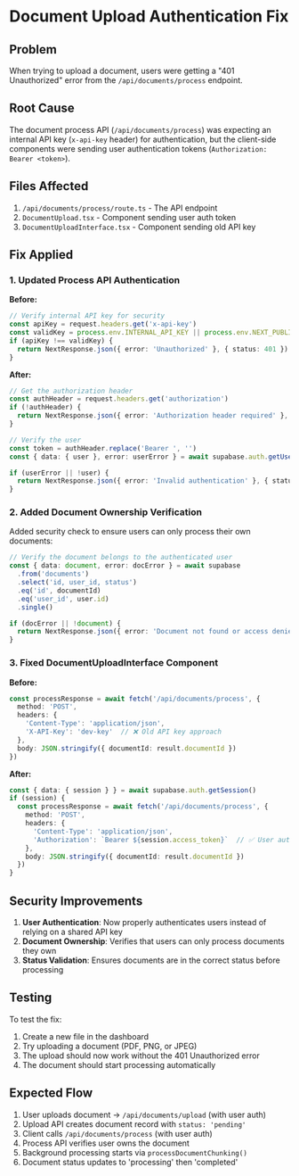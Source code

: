 # Document Upload Authentication Fix

## Problem
When trying to upload a document, users were getting a "401 Unauthorized" error from the `/api/documents/process` endpoint.

## Root Cause
The document process API (`/api/documents/process`) was expecting an internal API key (`x-api-key` header) for authentication, but the client-side components were sending user authentication tokens (`Authorization: Bearer <token>`).

## Files Affected
1. `/api/documents/process/route.ts` - The API endpoint
2. `DocumentUpload.tsx` - Component sending user auth token
3. `DocumentUploadInterface.tsx` - Component sending old API key

## Fix Applied

### 1. Updated Process API Authentication
**Before:**
```typescript
// Verify internal API key for security
const apiKey = request.headers.get('x-api-key')
const validKey = process.env.INTERNAL_API_KEY || process.env.NEXT_PUBLIC_INTERNAL_API_KEY || 'dev-key'
if (apiKey !== validKey) {
  return NextResponse.json({ error: 'Unauthorized' }, { status: 401 })
}
```

**After:**
```typescript
// Get the authorization header
const authHeader = request.headers.get('authorization')
if (!authHeader) {
  return NextResponse.json({ error: 'Authorization header required' }, { status: 401 })
}

// Verify the user
const token = authHeader.replace('Bearer ', '')
const { data: { user }, error: userError } = await supabase.auth.getUser(token)

if (userError || !user) {
  return NextResponse.json({ error: 'Invalid authentication' }, { status: 401 })
}
```

### 2. Added Document Ownership Verification
Added security check to ensure users can only process their own documents:

```typescript
// Verify the document belongs to the authenticated user
const { data: document, error: docError } = await supabase
  .from('documents')
  .select('id, user_id, status')
  .eq('id', documentId)
  .eq('user_id', user.id)
  .single()

if (docError || !document) {
  return NextResponse.json({ error: 'Document not found or access denied' }, { status: 404 })
}
```

### 3. Fixed DocumentUploadInterface Component
**Before:**
```typescript
const processResponse = await fetch('/api/documents/process', {
  method: 'POST',
  headers: {
    'Content-Type': 'application/json',
    'X-API-Key': 'dev-key'  // ❌ Old API key approach
  },
  body: JSON.stringify({ documentId: result.documentId })
})
```

**After:**
```typescript
const { data: { session } } = await supabase.auth.getSession()
if (session) {
  const processResponse = await fetch('/api/documents/process', {
    method: 'POST',
    headers: {
      'Content-Type': 'application/json',
      'Authorization': `Bearer ${session.access_token}`  // ✅ User authentication
    },
    body: JSON.stringify({ documentId: result.documentId })
  })
}
```

## Security Improvements
1. **User Authentication**: Now properly authenticates users instead of relying on a shared API key
2. **Document Ownership**: Verifies that users can only process documents they own
3. **Status Validation**: Ensures documents are in the correct status before processing

## Testing
To test the fix:
1. Create a new file in the dashboard
2. Try uploading a document (PDF, PNG, or JPEG)
3. The upload should now work without the 401 Unauthorized error
4. The document should start processing automatically

## Expected Flow
1. User uploads document → `/api/documents/upload` (with user auth)
2. Upload API creates document record with `status: 'pending'`
3. Client calls `/api/documents/process` (with user auth)
4. Process API verifies user owns the document
5. Background processing starts via `processDocumentChunking()`
6. Document status updates to 'processing' then 'completed'